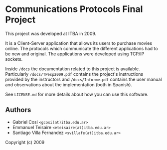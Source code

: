 # Communications Protocols Final Project #

This project was developed at ITBA in 2009.

It is a Client-Server application that allows its users to purchase movies online. The protocols which communicate the different applications had to be new and original. The applications were developed using TCP/IP sockets.

Inside `/docs` the documentation related to this project is available. Particularly `/docs/TPesp2009.pdf` contains the project's instructions provided by the instructors and `/docs/Informe.pdf` contains the user manual and observations about the implementation (both in Spanish).

See `LICENSE.md` for more details about how you can use this software.

## Authors ##
* Gabriel Cosi             `<gcosi(at)itba.edu.ar>`
* Emmanuel Teisaire        `<eteisaire(at)itba.edu.ar>` 
* Santiago Villa Fernandez `<svillafe(at)itba.edu.ar>`

Copyright (c) 2009